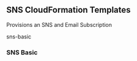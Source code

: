 
## SNS CloudFormation Templates

Provisions an SNS and Email Subscription

sns-basic


### SNS Basic